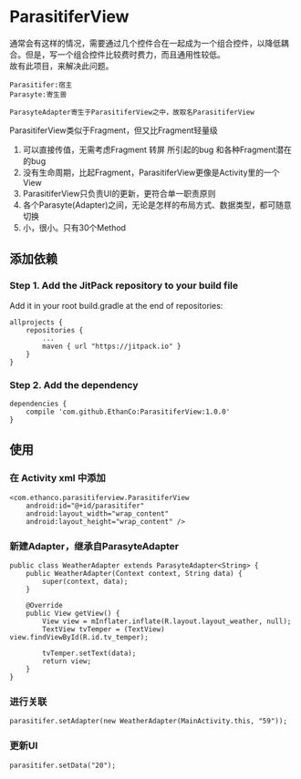# ParasitiferView #

通常会有这样的情况，需要通过几个控件合在一起成为一个组合控件，以降低耦合。但是，写一个组合控件比较费时费力，而且通用性较低。  
故有此项目，来解决此问题。  
	
	Parasitifer:宿主  
	Parasyte:寄生兽  

	ParasyteAdapter寄生于ParasitiferView之中，故取名ParasitiferView
  

ParasitiferView类似于Fragment，但又比Fragment轻量级  

1. 可以直接传值，无需考虑Fragment 转屏 所引起的bug 和各种Fragment潜在的bug
2. 没有生命周期，比起Fragment，ParasitiferView更像是Activity里的一个View
2. ParasitiferView只负责UI的更新，更符合单一职责原则  
3. 各个Parasyte(Adapter)之间，无论是怎样的布局方式、数据类型，都可随意切换 
4. 小，很小。只有30个Method

## 添加依赖 ##
### Step 1. Add the JitPack repository to your build file ###
Add it in your root build.gradle at the end of repositories:  

	allprojects {
		repositories {
			...
			maven { url "https://jitpack.io" }
		}
	}

### Step 2. Add the dependency ###

	dependencies {
	    compile 'com.github.EthanCo:ParasitiferView:1.0.0'
	}

## 使用 ##

### 在 Activity xml 中添加 ###

	<com.ethanco.parasitiferview.ParasitiferView
        android:id="@+id/parasitifer"
        android:layout_width="wrap_content"
        android:layout_height="wrap_content" />  

### 新建Adapter，继承自ParasyteAdapter ###

	public class WeatherAdapter extends ParasyteAdapter<String> {
	    public WeatherAdapter(Context context, String data) {
	        super(context, data);
	    }
	
	    @Override
	    public View getView() {
	        View view = mInflater.inflate(R.layout.layout_weather, null);
	        TextView tvTemper = (TextView) view.findViewById(R.id.tv_temper);
	
	        tvTemper.setText(data);
	        return view;
	    }
	}

### 进行关联 ###

	parasitifer.setAdapter(new WeatherAdapter(MainActivity.this, "59"));

### 更新UI ###

	parasitifer.setData("20");  

